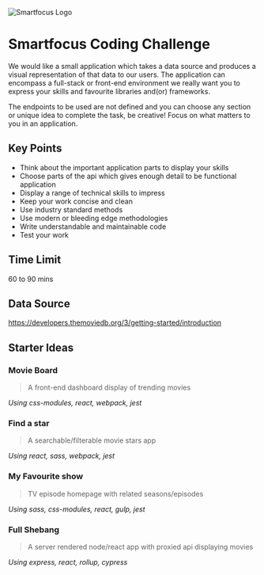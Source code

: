 ![Smartfocus Logo](https://image.ibb.co/bBkUWe/Smartfocus.png)
# Smartfocus Coding Challenge

We would like a small application which takes a data source and produces a visual representation of that data to our users. The application can encompass a full-stack or front-end environment we really want you to express your skills and favourite libraries and(or) frameworks.

The endpoints to be used are not defined and you can choose any section or unique idea to complete the task, be creative! Focus on what matters to you in an application.

## Key Points

- Think about the important application parts to display your skills
- Choose parts of the api which gives enough detail to be functional application
- Display a range of technical skills to impress
- Keep your work concise and clean
- Use industry standard methods
- Use modern or bleeding edge methodologies
- Write understandable and maintainable code
- Test your work

## Time Limit
60 to 90 mins

## Data Source
https://developers.themoviedb.org/3/getting-started/introduction

## Starter Ideas

### Movie Board
> A front-end dashboard display of trending movies

*Using css-modules, react, webpack, jest*

### Find a star
> A searchable/filterable movie stars app

*Using react, sass, webpack, jest*

### My Favourite show
> TV episode homepage with related seasons/episodes

*Using sass, css-modules, react, gulp, jest*

### Full Shebang
> A server rendered node/react app with proxied api displaying movies

*Using express, react, rollup, cypress*
